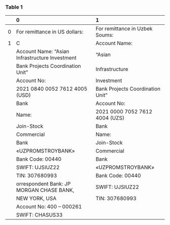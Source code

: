 ### Table 1

|    | 0                                                   | 1                                 |
|---:|:----------------------------------------------------|:----------------------------------|
|  0 | For remittance in US dollars:                       | For remittance in Uzbek Soums:    |
|  1 | C                                                   | Account  Name:                    |
|    | Account  Name:  “Asian  Infrastructure  Investment  | “Asian                            |
|    | Bank Projects Coordination Unit”                    | Infrastructure                    |
|    | Account No:                                         | Investment                        |
|    | 2021 0840 0052 7612 4005 (USD)                      | Bank Projects Coordination Unit”  |
|    | Bank                                                | Account No:                       |
|    | Name:                                               | 2021 0000 7052 7612 4004 (UZS)    |
|    | Join-Stock                                          | Bank                              |
|    | Commercial                                          | Name:                             |
|    | Bank                                                | Join-Stock                        |
|    | «UZPROMSTROYBANK»                                   | Commercial                        |
|    | Bank Code: 00440                                    | Bank                              |
|    | SWIFT: UJSIUZ22                                     | «UZPROMSTROYBANK»                 |
|    | TIN: 307680993                                      | Bank Code: 00440                  |
|    | orrespondent Bank: JP MORGAN CHASE BANK,            | SWIFT: UJSIUZ22                   |
|    | NEW YORK, USA                                       | TIN: 307680993                    |
|    | Account No: 400 – 000261                            |                                   |
|    | SWIFT: CHASUS33                                     |                                   |

